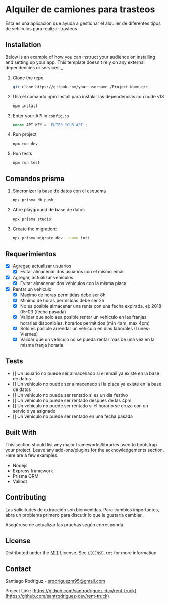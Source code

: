 # Alquiler de camiones para trasteos

Esta es una aplicación que ayuda a gestionar el alquiler de diferentes tipos de vehículos para realizar trasteos

## Installation

Below is an example of how you can instruct your audience on installing and setting up your app. This template doesn't rely on any external dependencies or services._

1. Clone the repo
   ```sh
   git clone https://github.com/your_username_/Project-Name.git
   ```
1. Usa el comando npm install para instalar las dependencias con node v18
   ```sh
   npm install
   ```
1. Enter your API in `config.js`
   ```js
   const API_KEY = 'ENTER YOUR API';
   ```
1. Run project
   ```sh
   npm run dev
   ```
1. Run tests
   ```sh
   npm run test
   ```

## Comandos prisma

1. Sincronizar la base de datos con el esquema
   ```sh
   npx prisma db push
   ```
1. Abre playground de base de datos
   ```sh
   npx prisma studio
   ```
1. Create the migration:
   ```sh
   npx prisma migrate dev --name init
   ```

## Requerimientos

- [x] Agregar, actualizar usuarios
   - [x] Evitar almacenar dos usuarios con el mismo email
- [x] Agregar, actualizar vehiculos
   - [x] Evitar almacenar dos vehiculos con la misma placa
- [x] Rentar un vehiculo
    - [x] Maximo de horas permitidas debe ser 8h
    - [x] Minimo de horas permitidas debe ser 2h
    - [x] No es posible almacenar una renta con una fecha expirada. ej: 2018-05-03 (fecha pasada)
    - [x] Validar que solo sea posible rentar un vehiculo en las franjas horarias disponibles. horarios permitidos (min 4am, max 4pm)
    - [x] Solo es posible arrendar un vehiculo en dias laborales (Lunes-Viernes)
    - [x] Validar que un vehiculo no se pueda rentar mas de una vez en la misma franja horaria

## Tests
- [] Un usuario no puede ser almacenado si el email ya existe en la base de datos
- [] Un vehiculo no puede ser almacenado si la placa ya existe en la base de datos
- [] Un vehiculo no puede ser rentado si es un dia festivo
- [] Un vehiculo no puede ser rentado despues de las 4pm
- [] Un vehiculo no puede ser rentado si el horario se cruza con un servicio ya asignado
- [] Un vehiculo no puede ser rentado en una fecha pasada

## Built With

This section should list any major frameworks/libraries used to bootstrap your project. Leave any add-ons/plugins for the acknowledgements section. Here are a few examples.

* Nodejs
* Express framework
* Prisma ORM
* Valibot

## Contributing

Las solicitudes de extracción son bienvenidas. Para cambios importantes, abra un problema primero
para discutir lo que le gustaría cambiar.

Asegúrese de actualizar las pruebas según corresponda.

## License

Distributed under the [MIT](https://choosealicense.com/licenses/mit/) License. See `LICENSE.txt` for more information.

<!-- CONTACT -->
## Contact

Santiago Rodriguz - srodriguezm95@gmail.com

Project Link: [https://github.com/santrodriguez-dev/rent-truck](https://github.com/santrodriguez-dev/rent-truck)
